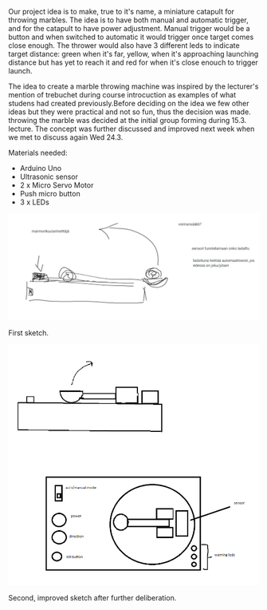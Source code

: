 Our project idea is to make, true to it's name, a miniature catapult for throwing marbles. The idea is to have both manual and automatic trigger, and for the catapult to have power adjustment. Manual trigger would be a button and when switched to automatic it would trigger once target comes close enough. The thrower would also have 3 different leds to indicate target distance: green when it's far, yellow, when it's approaching launching distance but has yet to reach it and red for when it's close enouch to trigger launch.

The idea to create a marble throwing machine was inspired by the lecturer's mention of trebuchet during course introcuction as examples of what studens had created previously.Before deciding on the idea we few other ideas but they were practical and not so fun, thus the decision was made. throwing the marble was decided at the initial group forming during 15.3. lecture. The concept was further discussed and improved next week when we met to discuss again Wed 24.3. 


Materials needed:

* Arduino Uno
* Ultrasonic sensor
* 2 x Micro Servo Motor
* Push micro button
* 3 x LEDs
<img src="images/first_drawing.png" width="700">

First sketch.

<img src="images/better_drawing.png" width="700">

Second, improved sketch after further deliberation.
